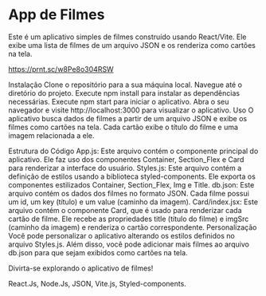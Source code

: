 # App de Filmes
Este é um aplicativo simples de filmes construído usando React/Vite. Ele exibe uma lista de filmes de um arquivo JSON e os renderiza como cartões na tela.

https://prnt.sc/w8Pe8o304RSW


Instalação
Clone o repositório para a sua máquina local.
Navegue até o diretório do projeto.
Execute npm install para instalar as dependências necessárias.
Execute npm start para iniciar o aplicativo.
Abra o seu navegador e visite http://localhost:3000 para visualizar o aplicativo.
Uso
O aplicativo busca dados de filmes a partir de um arquivo JSON e exibe os filmes como cartões na tela. Cada cartão exibe o título do filme e uma imagem relacionada a ele.

Estrutura do Código
App.js: Este arquivo contém o componente principal do aplicativo. Ele faz uso dos componentes Container, Section_Flex e Card para renderizar a interface do usuário.
Styles.js: Este arquivo contém a definição de estilos usando a biblioteca styled-components. Ele exporta os componentes estilizados Container, Section_Flex, Img e Title.
db.json: Este arquivo contém os dados dos filmes no formato JSON. Cada filme possui um id, um key (título) e um value (caminho da imagem).
Card/index.jsx: Este arquivo contém o componente Card, que é usado para renderizar cada cartão de filme. Ele recebe as propriedades title (título do filme) e imgSrc (caminho da imagem) e renderiza o cartão correspondente.
Personalização
Você pode personalizar o aplicativo alterando os estilos definidos no arquivo Styles.js. Além disso, você pode adicionar mais filmes ao arquivo db.json para que sejam exibidos como cartões na tela.

Divirta-se explorando o aplicativo de filmes!


React.Js, Node.Js, JSON, Vite.js, Styled-components.
